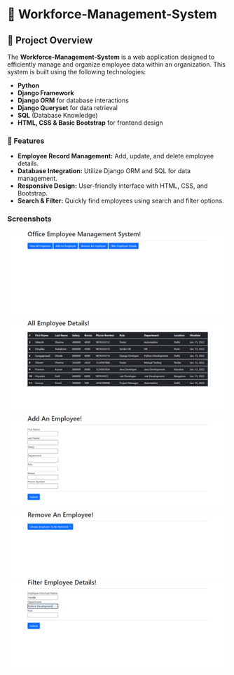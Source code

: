 # 🏢 Workforce-Management-System




## 📖 Project Overview

The **Workforce-Management-System** is a web application designed to efficiently manage and organize employee data within an organization. This system is built using the following technologies:

- **Python**
- **Django Framework**
- **Django ORM** for database interactions
- **Django Queryset** for data retrieval
- **SQL** (Database Knowledge)
- **HTML, CSS & Basic Bootstrap** for frontend design

### 🚀 Features

- **Employee Record Management:** Add, update, and delete employee details.
- **Database Integration:** Utilize Django ORM and SQL for data management.
- **Responsive Design:** User-friendly interface with HTML, CSS, and Bootstrap.
- **Search & Filter:** Quickly find employees using search and filter options.

### Screenshots 
![dashboard](https://github.com/Hardikverma700/Workforce-Management-System/blob/main/screenshots/Screenshot%20(292).png)
![](https://github.com/Hardikverma700/Workforce-Management-System/blob/main/screenshots/Screenshot%20(293).png)
![](https://github.com/Hardikverma700/Workforce-Management-System/blob/main/screenshots/Screenshot%20(294).png)
![](https://github.com/Hardikverma700/Workforce-Management-System/blob/main/screenshots/Screenshot%20(295).png)
![](https://github.com/Hardikverma700/Workforce-Management-System/blob/main/screenshots/Screenshot%20(296).png)

